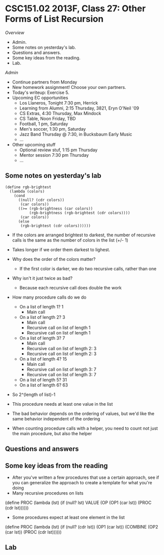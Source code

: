 CSC151.02 2013F, Class 27: Other Forms of List Recursion
========================================================

_Overview_

* Admin.
* Some notes on yesterday's lab.
* Questions and answers.
* Some key ideas from the reading.
* Lab.

_Admin_

* Continue partners from Monday
* New homework assignment!  Choose your own partners.
* Today's writeup: Exercise 5.
* Upcoming EC opportunities
    * Los Llaneros, Tonight 7:30 pm, Herrick
    * Learning from Alumni, 2:15 Thursday, 3821, Eryn O'Neil '09
    * CS Extras, 4:30 Thursday, Max Mindock
    * CS Table, Noon Friday, TBD
    * Football, 1 pm, Saturday
    * Men's soccer, 1:30 pm, Saturday
    * Jazz Band Thursday @ 7:30, in Bucksbaum Early Music
    * ...
* Other upcoming stuff
    * Optional review stuf, 1:15 pm Thursday
    * Mentor session 7:30 pm Thursday
    * ...

Some notes on yesterday's lab
-----------------------------

    (define rgb-brightest
      (lambda (colors)
        (cond
          ((null? (cdr colors))
           (car colors))
          ((>= (rgb-brightness (car colors)) 
               (rgb-brightness (rgb-brightest (cdr colors))))
           (car colors))
          (else
           (rgb-brightest (cdr colors))))))

* If the colors are arranged brightest to darkest, the number of recursive calls
  is the same as the number of colors in the list (+/- 1)
* Takes longer if we order them darkest to lighest.
* Why does the order of the colors matter?
    * If the first color is darker, we do two recursive calls, rather than one
* Why isn't it just twice as bad?
    * Because each recursive call does double the work
* How many procedure calls do we do
    * On a list of length 1?  1 
         * Main call
    * On a list of length 2?  3
         * Main call
         * Recursive call on list of length 1
         * Recursive call on list of length 1
    * On a list of length 3?  7
         * Main call
         * Recursive call on list of length 2: 3
         * Recursive call on list of length 2: 3
    * On a list of length 4? 15
         * Main call
         * Recursive call on list of length 3: 7
         * Recursive call on list of length 3: 7
    * On a list of length 5? 31
    * On a list of length 6? 63
* So 2^(length of list)-1
* This procedure needs at least one value in the list
* The bad behavior depends on the ordering of values, but we'd like the
  same behavior independent of the ordering

* When counting procedure calls with a helper, you need to count not just the
  main procedure, but also the helper

Questions and answers
---------------------

Some key ideas from the reading
-------------------------------

* After you've written a few procedures that use a certain approach, see if
  you can generalize the approach to create a template for what you're doing
* Many recursive procedures on lists

(define PROC
  (lambda (lst)
     (if (null? lst)
         VALUE
         (OP (OP1 (car lst)) (PROC (cdr lst))))))

* Some procedures expect at least one element in the list

(define PROC
  (lambda (lst)
     (if (null? (cdr lst))
         (OP1 (car lst))
         (COMBINE (OP2 (car lst)) (PROC (cdr lst))))))

Lab
---

